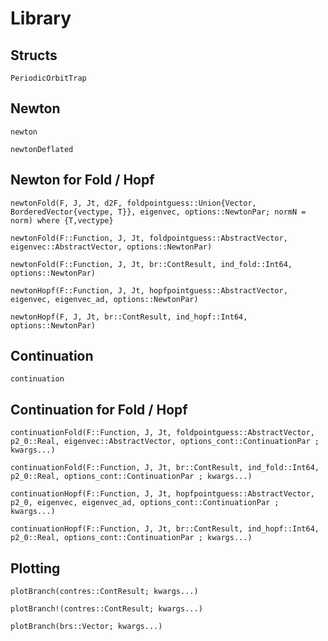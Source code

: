 # Library

## Structs

```@docs
PeriodicOrbitTrap
```

## Newton

```@docs
newton
```


```@docs
newtonDeflated
```

## Newton for Fold / Hopf
```@docs
newtonFold(F, J, Jt, d2F, foldpointguess::Union{Vector, BorderedVector{vectype, T}}, eigenvec, options::NewtonPar; normN = norm) where {T,vectype}
```


```@docs
newtonFold(F::Function, J, Jt, foldpointguess::AbstractVector, eigenvec::AbstractVector, options::NewtonPar)
```

```@docs
newtonFold(F::Function, J, Jt, br::ContResult, ind_fold::Int64, options::NewtonPar)
```

```@docs
newtonHopf(F::Function, J, Jt, hopfpointguess::AbstractVector, eigenvec, eigenvec_ad, options::NewtonPar)
```

```@docs
newtonHopf(F, J, Jt, br::ContResult, ind_hopf::Int64, options::NewtonPar)
```

## Continuation

```@docs
continuation
```

## Continuation for Fold / Hopf

```@docs
continuationFold(F::Function, J, Jt, foldpointguess::AbstractVector, p2_0::Real, eigenvec::AbstractVector, options_cont::ContinuationPar ; kwargs...)
```

```@docs
continuationFold(F::Function, J, Jt, br::ContResult, ind_fold::Int64, p2_0::Real, options_cont::ContinuationPar ; kwargs...)
```

```@docs
continuationHopf(F::Function, J, Jt, hopfpointguess::AbstractVector, p2_0, eigenvec, eigenvec_ad, options_cont::ContinuationPar ; kwargs...)
```

```@docs
continuationHopf(F::Function, J, Jt, br::ContResult, ind_hopf::Int64, p2_0::Real, options_cont::ContinuationPar ; kwargs...)
```

## Plotting

```@docs
plotBranch(contres::ContResult; kwargs...)
```


```@docs
plotBranch!(contres::ContResult; kwargs...)
```

```@docs
plotBranch(brs::Vector; kwargs...)
```

